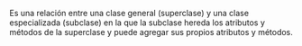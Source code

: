 Es una relación entre una clase general (superclase) y una clase especializada (subclase) en la que la subclase hereda los atributos y métodos de la superclase y puede agregar sus propios atributos y métodos.
